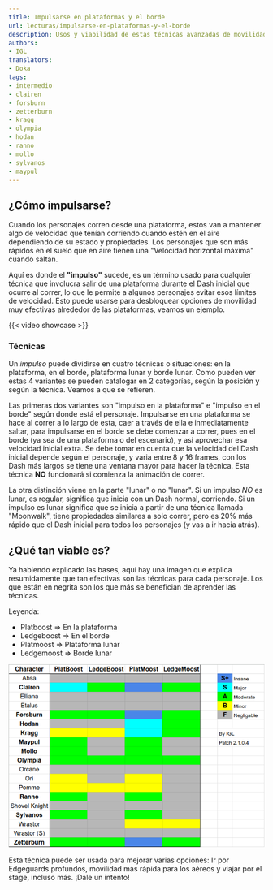 ```yaml
---
title: Impulsarse en plataformas y el borde
url: lecturas/impulsarse-en-plataformas-y-el-borde
description: Usos y viabilidad de estas técnicas avanzadas de movilidad
authors:
- IGL
translators:
- Doka
tags:
- intermedio
- clairen
- forsburn
- zetterburn
- kragg
- olympia
- hodan
- ranno
- mollo
- sylvanos
- maypul
---
```


## ¿Cómo impulsarse?

Cuando los personajes corren desde una plataforma, estos van a mantener algo de velocidad que tenían corriendo cuando estén en el aire dependiendo de su estado y propiedades. Los personajes que son más rápidos en el suelo que en aire tienen una "Velocidad horizontal máxima" cuando saltan.

Aquí es donde el **"impulso"** sucede, es un término usado para cualquier técnica que involucra salir de una plataforma durante el Dash inicial que ocurre al correr, lo que le permite a algunos personajes evitar esos límites de velocidad. Esto puede usarse para desbloquear opciones de movilidad muy efectivas alrededor de las plataformas, veamos un ejemplo.

{{< video showcase >}}

### Técnicas

Un *impulso* puede dividirse en cuatro técnicas o situaciones: en la plataforma, en el borde, plataforma lunar y borde lunar. Como pueden ver estas 4 variantes se pueden catalogar en 2 categorías, según la posición y según la técnica. Veamos a que se refieren.

Las primeras dos variantes son "impulso en la plataforma" e "impulso en el borde" según donde está el personaje. Impulsarse en una plataforma se hace al correr a lo largo de esta, caer a través de ella e inmediatamente saltar, para impulsarse en el borde se debe comenzar a correr, pues en el borde (ya sea de una plataforma o del escenario), y así aprovechar esa velocidad inicial extra. Se debe tomar en cuenta que la velocidad del Dash inicial depende según el personaje, y varia entre 8 y 16 frames, con los Dash más largos se tiene una ventana mayor para hacer la técnica. Esta técnica **NO** funcionará si comienza la animación de correr.

La otra distinción viene en la parte "lunar" o no "lunar". Si un impulso *NO* es lunar, es regular, significa que inicia con un Dash normal, corriendo. Si un impulso es lunar significa que se inicia a partir de una técnica llamada "Moonwalk", tiene propiedades similares a solo correr, pero es 20% más rápido que el Dash inicial para todos los personajes (y vas a ir hacia atrás).

## ¿Qué tan viable es?

Ya habiendo explicado las bases, aquí hay una imagen que explica resumidamente que tan efectivas son las técnicas para cada personaje. Los que están en negrita son los que más se benefician de aprender las técnicas.

Leyenda:
- Platboost => En la plataforma
- Ledgeboost => En el borde
- Platmoost => Plataforma lunar
- Ledgemoost => Borde lunar

![Table summarizing the viability of Platboost, Ledgeboost, Platmoost, and Ledgemoost across the cast](cast-comparison.png)


Esta técnica puede ser usada para mejorar varias opciones: Ir por Edgeguards profundos, movilidad más rápida para los aéreos y viajar por el stage, incluso más. ¡Dale un intento!
